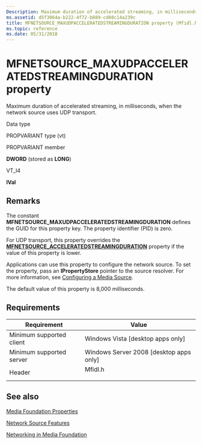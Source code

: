 ```yaml
---
Description: Maximum duration of accelerated streaming, in milliseconds, when the network source uses UDP transport.
ms.assetid: d5f3064a-b222-4f72-b889-cd88c14a239c
title: MFNETSOURCE_MAXUDPACCELERATEDSTREAMINGDURATION property (Mfidl.h)
ms.topic: reference
ms.date: 05/31/2018
---
```


# MFNETSOURCE\_MAXUDPACCELERATEDSTREAMINGDURATION property

Maximum duration of accelerated streaming, in milliseconds, when the network source uses UDP transport.



Data type

PROPVARIANT type (vt)

PROPVARIANT member

**DWORD** (stored as **LONG**)

VT\_I4

**lVal**



## Remarks

The constant **MFNETSOURCE\_MAXUDPACCELERATEDSTREAMINGDURATION** defines the GUID for this property key. The property identifier (PID) is zero.

For UDP transport, this property overrides the [**MFNETSOURCE\_ACCELERATEDSTREAMINGDURATION**](mfnetsource-acceleratedstreamingduration-property.md) property if the value of this property is lower.

Applications can use this property to configure the network source. To set the property, pass an **IPropertyStore** pointer to the source resolver. For more information, see [Configuring a Media Source](configuring-a-media-source.md).

The default value of this property is 8,000 milliseconds.

## Requirements



| Requirement | Value |
|-------------------------------------|------------------------------------------------------------------------------------|
| Minimum supported client<br/> | Windows Vista \[desktop apps only\]<br/>                                     |
| Minimum supported server<br/> | Windows Server 2008 \[desktop apps only\]<br/>                               |
| Header<br/>                   | <dl> <dt>Mfidl.h</dt> </dl> |



## See also

<dl> <dt>

[Media Foundation Properties](media-foundation-properties.md)
</dt> <dt>

[Network Source Features](network-source-features.md)
</dt> <dt>

[Networking in Media Foundation](networking-in-media-foundation.md)
</dt> </dl>

 

 




